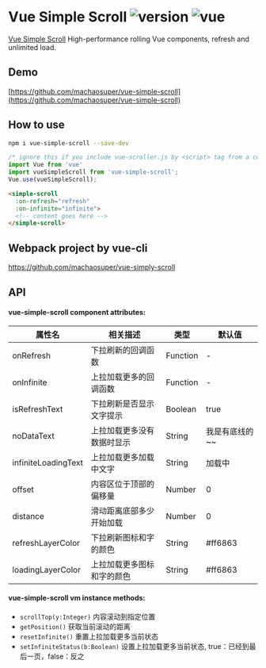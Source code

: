 # Vue Simple Scroll ![version](https://img.shields.io/badge/version-%20v1.0.0%20-green.svg) ![vue](https://img.shields.io/badge/vue-%20v2.4.4%20-green.svg) 

[Vue Simple Scroll](https://github.com/machaosuper/vue-simple-scroll) High-performance rolling Vue components, refresh and unlimited load.


## Demo

[https://github.com/machaosuper/vue-simple-scroll](https://github.com/machaosuper/vue-simple-scroll)

## How to use

```bash
npm i vue-simple-scroll --save-dev
```

```js
/* ignore this if you include vue-scroller.js by <script> tag from a cdn, such as unpkg */
import Vue from 'vue'
import vueSimpleScroll from 'vue-simple-scroll';
Vue.use(vueSimpleScroll);
```

```html
<simple-scroll
  :on-refresh="refresh"
  :on-infinite="infinite">
  <!-- content goes here -->
</simple-scroll>
```


## Webpack project by vue-cli

https://github.com/machaosuper/vue-simply-scroll

## API

#### vue-simple-scroll component attributes:

| 属性名 | 相关描述 | 类型 | 默认值 |
|-----|-----|-----|-----|
| onRefresh | 下拉刷新的回调函数 | Function | - |
| onInfinite | 上拉加载更多的回调函数 | Function | - |
| isRefreshText | 下拉刷新是否显示文字提示 | Boolean | true |
| noDataText | 上拉加载更多没有数据时显示 | String | 我是有底线的~~ |
| infiniteLoadingText | 上拉加载更多加载中文字 | String | 加载中 |
| offset | 内容区位于顶部的偏移量 | Number | 0 |
| distance | 滑动距离底部多少开始加载 | Number | 0 |
| refreshLayerColor | 下拉刷新图标和字的颜色 | String | #ff6863 |
| loadingLayerColor | 上拉加载更多图标和字的颜色 | String | #ff6863 |

#### vue-simple-scroll vm instance methods:

- `scrollTop(y:Integer)` 内容滚动到指定位置
- `getPosition()` 获取当前滚动的距离
- `resetInfinite()` 重置上拉加载更多当前状态
- `setInfiniteStatus(b:Boolean)` 设置上拉加载更多当前状态, true：已经到最后一页，false：反之

